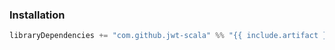 ### Installation

```scala
libraryDependencies += "com.github.jwt-scala" %% "{{ include.artifact }}" % "9.4.0"
```
